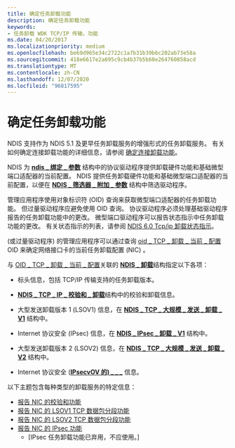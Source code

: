 ```yaml
---
title: 确定任务卸载功能
description: 确定任务卸载功能
keywords:
- 任务卸载 WDK TCP/IP 传输，功能
ms.date: 04/20/2017
ms.localizationpriority: medium
ms.openlocfilehash: be69d965e34c2722c1a7b31b39b6c202ab73e58a
ms.sourcegitcommit: 418e6617e2a695c9cb4b37b5b60e264760858acd
ms.translationtype: MT
ms.contentlocale: zh-CN
ms.lasthandoff: 12/07/2020
ms.locfileid: "96817595"
---
```

# <a name="determining-task-offload-capabilities"></a>确定任务卸载功能





NDIS 支持作为 NDIS 5.1 及更早任务卸载服务的增强形式的任务卸载服务。 有关如何确定连接卸载功能的详细信息，请参阅 [确定连接卸载功能](determining-connection-offload-capabilities.md)。

NDIS 为 [**ndis \_ 绑定 \_ 参数**](/windows-hardware/drivers/ddi/ndis/ns-ndis-_ndis_bind_parameters) 结构中的协议驱动程序提供卸载硬件功能和基础微型端口适配器的当前配置。 NDIS 提供任务卸载硬件功能和基础微型端口适配器的当前配置，以便在 [**NDIS \_ 筛选器 \_ 附加 \_ 参数**](/windows-hardware/drivers/ddi/ndis/ns-ndis-_ndis_filter_attach_parameters) 结构中筛选驱动程序。

管理应用程序使用对象标识符 (OID) 查询来获取微型端口适配器的任务卸载功能。 但过量驱动程序应避免使用 OID 查询。 协议驱动程序必须处理基础驱动程序报告的任务卸载功能中的更改。 微型端口驱动程序可以报告状态指示中任务卸载功能的更改。 有关状态指示的列表，请参阅 [NDIS 6.0 Tcp/ip 卸载状态指示](ndis-status-task-offload-current-config.md)。

 (或过量驱动程序) 的管理应用程序可以通过查询 [oid \_ TCP \_ 卸载 \_ 当前 \_ 配置](./oid-tcp-offload-current-config.md) OID 来确定网络接口卡的当前任务卸载配置 (NIC) 。

与 [OID \_ TCP \_ 卸载 \_ 当前 \_ 配置](./oid-tcp-offload-current-config.md)关联的 [**NDIS \_ 卸载**](/windows-hardware/drivers/ddi/ntddndis/ns-ntddndis-_ndis_offload)结构指定以下各项：

-   标头信息，包括 TCP/IP 传输支持的任务卸载版本。

-   [**NDIS \_ TCP \_ IP \_ 校验和 \_ 卸载**](/windows-hardware/drivers/ddi/ntddndis/ns-ntddndis-_ndis_tcp_ip_checksum_offload)结构中的校验和卸载信息。

-   大型发送卸载版本 1 (LSOV1) 信息，在 [**NDIS \_ TCP \_ 大规模 \_ 发送 \_ 卸载 \_ V1**](/windows-hardware/drivers/ddi/ntddndis/ns-ntddndis-_ndis_tcp_large_send_offload_v1) 结构中。

-   Internet 协议安全 (IPsec) 信息，在 [**NDIS \_ IPsec \_ 卸载 \_ V1**](/windows-hardware/drivers/ddi/ntddndis/ns-ntddndis-_ndis_ipsec_offload_v1) 结构中。

-   大型发送卸载版本 2 (LSOV2) 信息，在 [**NDIS \_ TCP \_ 大规模 \_ 发送 \_ 卸载 \_ V2**](/windows-hardware/drivers/ddi/ntddndis/ns-ntddndis-_ndis_tcp_large_send_offload_v2) 结构中。

-   Internet 协议安全 ([**IPsecvOV 的) \_ \_ \_**](/windows-hardware/drivers/ddi/ntddndis/ns-ntddndis-_ndis_ipsec_offload_v2) 信息。

以下主题包含每种类型的卸载服务的特定信息：

-   [报告 NIC 的校验和功能](reporting-a-nic-s-checksum-capabilities.md)
-   [报告 NIC 的 LSOV1 TCP 数据包分段功能](reporting-a-nic-s-lsov1-tcp-packet-segmentation-capabilities.md)
-   [报告 NIC 的 LSOV2 TCP 数据包分段功能](reporting-a-nic-s-lsov2-tcp-packet-segmentation-capabilities.md)
-   [报告 NIC 的 IPsec 功能](reporting-a-nic-s-ipsec-capabilities.md)
    - \[IPsec 任务卸载功能已弃用，不应使用。\]

 

